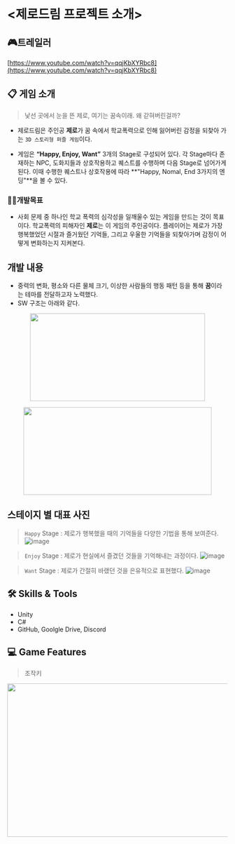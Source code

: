 # <제로드림 프로젝트 소개>

## 🎮트레일러
[https://www.youtube.com/watch?v=qqjKbXYRbc8](https://www.youtube.com/watch?v=qqjKbXYRbc8)


## 📋 게임 소개
> 낯선 곳에서 눈을 뜬 제로, 여기는 꿈속이래. 왜 갇혀버린걸까?  

- 제로드림은 주인공 **제로**가 꿈 속에서 학교폭력으로 인해 잃어버린 감정을 되찾아 가는 `3D 스토리형 퍼즐 게임`이다.  

- 게임은 **“Happy, Enjoy, Want”** 3개의 Stage로 구성되어 있다. 각 Stage마다 존재하는 NPC, 도화지들과 상호작용하고 퀘스트를 수행하며 다음 Stage로 넘어가게 된다. 이때 수행한 퀘스트나 상호작용에 따라 **"Happy, Nomal, End 3가지의 엔딩"**을 볼 수 있다.  
  


### 💁‍♀️개발목표  
- 사회 문제 중 하나인 학교 폭력의 심각성을 일깨울수 있는 게임을 만드는 것이 목표이다. 학교폭력의 피해자인 **제로**는 이 게임의 주인공이다. 플레이어는 제로가 가장 행복했었던 시절과 즐거웠던 기억들, 그리고 우울한 기억들을 되찾아가며 감정이 어떻게 변화하는지 지켜본다.


## 개발 내용
- 중력의 변화, 평소와 다른 물체 크기, 이상한 사람들의 행동 패턴 등을 통해 **꿈**이라는 테마를 전달하고자 노력했다.
- SW 구조는 아래와 같다.
<p align="center"><img src="https://user-images.githubusercontent.com/79504024/201117759-33d532a9-b185-4316-8aaf-08596abaae5f.png" width="400" height="200"/></p>

<p align="center"><img src="https://user-images.githubusercontent.com/79504024/201116810-90802068-3440-4888-8491-1bbb95ac65df.png" width="430" height="200"/></p>


## 스테이지 별 대표 사진

> `Happy` Stage : 제로가 행복했을 때의 기억들을 다양한 기법을 통해 보여준다.
![image](https://github.com/user-attachments/assets/8c524407-f30f-425b-a3f2-8afb39034b7c)


> `Enjoy` Stage : 제로가 현실에서 즐겼던 것들을 기억해내는 과정이다.
![image](https://github.com/user-attachments/assets/041f27da-0433-42d1-954a-444beb8c87a2)


> `Want` Stage : 제로가 간절히 바랬던 것을 은유적으로 표현했다.
![image](https://github.com/user-attachments/assets/df6c30ed-1376-4337-9f37-b4bfe6b3b0ee)


## 🛠️ Skills & Tools

- Unity
- C#
- GitHub, Goolgle Drive, Discord



## 💻 Game Features

> 조작키  

<p align="center"><img src="https://user-images.githubusercontent.com/79504024/201104614-5479f9ca-f34a-41aa-a07b-6dd4e9c60dd4.png" width="600" height="350"/></p>


